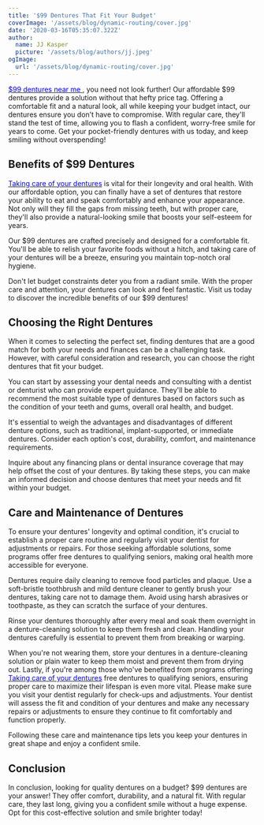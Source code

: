```yaml
---
title: '$99 Dentures That Fit Your Budget'
coverImage: '/assets/blog/dynamic-routing/cover.jpg'
date: '2020-03-16T05:35:07.322Z'
author:
  name: JJ Kasper
  picture: '/assets/blog/authors/jj.jpeg'
ogImage:
  url: '/assets/blog/dynamic-routing/cover.jpg'
---
```


[<span style="color:blue"> $99 dentures near me </span>](https://grantsupporter.com/99-dentures-in-a-day/), you need not look further! Our affordable $99 dentures provide a solution without that hefty price tag. Offering a comfortable fit and a natural look, all while keeping your budget intact, our dentures ensure you don’t have to compromise. With regular care, they'll stand the test of time, allowing you to flash a confident, worry-free smile for years to come. Get your pocket-friendly dentures with us today, and keep smiling without overspending!

## Benefits of $99 Dentures
[<span style="color:blue">Taking care of your dentures</span>](/._posts/care-of-dentures.md) is vital for their longevity and oral health.
With our affordable option, you can finally have a set of dentures that restore your ability to eat and speak comfortably and enhance your appearance. Not only will they fill the gaps from missing teeth, but with proper care, they'll also provide a natural-looking smile that boosts your self-esteem for years.

Our $99 dentures are crafted precisely and designed for a comfortable fit. You'll be able to relish your favorite foods without a hitch, and taking care of your dentures will be a breeze, ensuring you maintain top-notch oral hygiene.

Don't let budget constraints deter you from a radiant smile. With the proper care and attention, your dentures can look and feel fantastic. Visit us today to discover the incredible benefits of our $99 dentures!

## Choosing the Right Dentures

When it comes to selecting the perfect set, finding dentures that are a good match for both your needs and finances can be a challenging task. However, with careful consideration and research, you can choose the right dentures that fit your budget.

You can start by assessing your dental needs and consulting with a dentist or denturist who can provide expert guidance. They'll be able to recommend the most suitable type of dentures based on factors such as the condition of your teeth and gums, overall oral health, and budget.

It's essential to weigh the advantages and disadvantages of different denture options, such as traditional, implant-supported, or immediate dentures. Consider each option's cost, durability, comfort, and maintenance requirements.

Inquire about any financing plans or dental insurance coverage that may help offset the cost of your dentures. By taking these steps, you can make an informed decision and choose dentures that meet your needs and fit within your budget.

## Care and Maintenance of Dentures

To ensure your dentures' longevity and optimal condition, it's crucial to establish a proper care routine and regularly visit your dentist for adjustments or repairs. For those seeking affordable solutions, some programs offer free dentures to qualifying seniors, making oral health more accessible for everyone.

Dentures require daily cleaning to remove food particles and plaque. Use a soft-bristle toothbrush and mild denture cleaner to gently brush your dentures, taking care not to damage them. Avoid using harsh abrasives or toothpaste, as they can scratch the surface of your dentures.

Rinse your dentures thoroughly after every meal and soak them overnight in a denture-cleaning solution to keep them fresh and clean. Handling your dentures carefully is essential to prevent them from breaking or warping.

When you're not wearing them, store your dentures in a denture-cleaning solution or plain water to keep them moist and prevent them from drying out. Lastly, if you're among those who've benefited from programs offering [<span style="color:blue">Taking care of your dentures</span>](https://99denturesgrant-git-main-99dental.vercel.app/posts/dentures-seniors) free dentures to qualifying seniors, ensuring proper care to maximize their lifespan is even more vital. Please make sure you visit your dentist regularly for check-ups and adjustments. Your dentist will assess the fit and condition of your dentures and make any necessary repairs or adjustments to ensure they continue to fit comfortably and function properly.

Following these care and maintenance tips lets you keep your dentures in great shape and enjoy a confident smile.
## Conclusion

In conclusion, looking for quality dentures on a budget? $99 dentures are your answer! They offer comfort, durability, and a natural fit. With regular care, they last long, giving you a confident smile without a huge expense. Opt for this cost-effective solution and smile brighter today!
